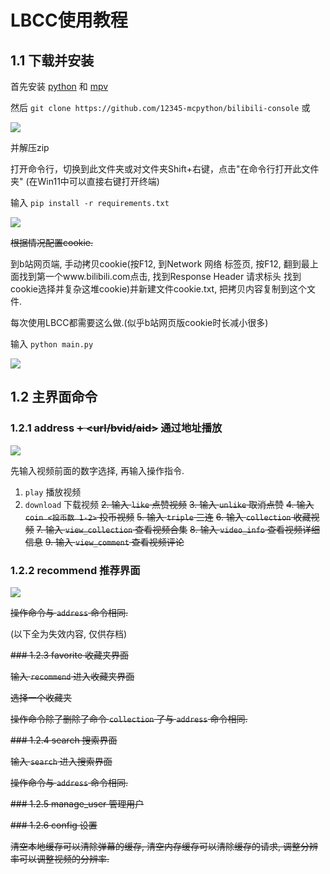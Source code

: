 # LBCC使用教程

## 1.1 下载并安装

首先安装 [python](http://www.python.org/downloads) 和 [mpv](https://laosun-image.obs.cn-north-4.myhuaweicloud.com/mpv.exe)

然后 `git clone https://github.com/12345-mcpython/bilibili-console` 或

![](https://laosun-image.obs.cn-north-4.myhuaweicloud.com/20221011121641.png)

并解压zip

打开命令行，切换到此文件夹或对文件夹Shift+右键，点击"在命令行打开此文件夹" (在Win11中可以直接右键打开终端)

输入 `pip install -r requirements.txt`

![](https://laosun-image.obs.cn-north-4.myhuaweicloud.com/20221011122441.png)

~~根据情况配置cookie.~~

到b站网页端, 手动拷贝cookie(按F12, 到Network 网络 标签页, 按F12, 翻到最上面找到第一个www.bilibili.com点击, 找到Response Header 请求标头 找到cookie选择并复杂这堆cookie)并新建文件cookie.txt, 把拷贝内容复制到这个文件.

每次使用LBCC都需要这么做.(似乎b站网页版cookie时长减小很多)

输入 `python main.py`

![](https://laosun-image.obs.cn-north-4.myhuaweicloud.com/20221011205705.png)

## 1.2 主界面命令

### 1.2.1 address ~~+ <url/bvid/aid>~~ 通过地址播放

![](https://laosun-image.obs.cn-north-4.myhuaweicloud.com/20221011205914.png)

先输入视频前面的数字选择, 再输入操作指令.

1. `play` 播放视频
2. `download` 下载视频
~~2. 输入 `like` 点赞视频~~
~~3. 输入 `unlike` 取消点赞~~
~~4. 输入 `coin <投币数 1-2>` 投币视频~~
~~5. 输入 `triple` 三连~~
~~6. 输入 `collection` 收藏视频~~
~~7. 输入 `view_collection` 查看视频合集~~
~~8. 输入 `video_info` 查看视频详细信息~~
~~9. 输入 `view_comment` 查看视频评论~~

### 1.2.2 recommend 推荐界面

![](https://laosun-image.obs.cn-north-4.myhuaweicloud.com/20221015195209.png)

~~操作命令与 `address` 命令相同.~~

(以下全为失效内容, 仅供存档)

~~### 1.2.3 favorite 收藏夹界面~~

~~输入 `recommend` 进入收藏夹界面~~

~~选择一个收藏夹~~

~~操作命令除了删除了命令 `collection` 了与 `address` 命令相同.~~

~~### 1.2.4 search 搜索界面~~

~~输入 `search` 进入搜索界面~~

~~操作命令与 `address` 命令相同.~~

~~### 1.2.5 manage_user 管理用户~~

~~### 1.2.6 config 设置~~

~~清空本地缓存可以清除弹幕的缓存, 清空内存缓存可以清除缓存的请求, 调整分辨率可以调整视频的分辨率.~~



